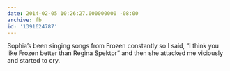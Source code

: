 ```yaml
---
date: 2014-02-05 10:26:27.000000000 -08:00
archive: fb
id: '1391624787'
---
```


Sophia’s been singing songs from Frozen constantly so I said, “I think you like Frozen better than Regina Spektor” and then she attacked me viciously and started to cry.
